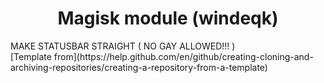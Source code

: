 <h1 align="center">Magisk module (windeqk)</h1>
MAKE STATUSBAR STRAIGHT ( NO GAY ALLOWED!!! )
<br>
[Template from](https://help.github.com/en/github/creating-cloning-and-archiving-repositories/creating-a-repository-from-a-template)

